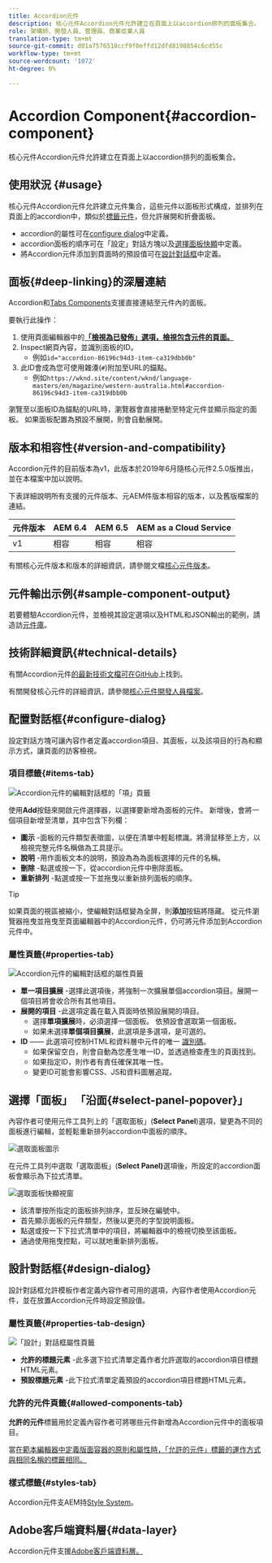```yaml
---
title: Accordion元件
description: 核心元件Accordion元件允許建立在頁面上以accordion排列的面板集合。
role: 架構師、開發人員、管理員、商業從業人員
translation-type: tm+mt
source-git-commit: d01a7576518ccf9f0effd12dfd8198854c6cd55c
workflow-type: tm+mt
source-wordcount: '1072'
ht-degree: 0%

---
```



# Accordion Component{#accordion-component}

核心元件Accordion元件允許建立在頁面上以accordion排列的面板集合。

## 使用狀況 {#usage}

核心元件Accordion元件允許建立元件集合，這些元件以面板形式構成，並排列在頁面上的accordion中，類似於[標籤元件](tabs.md)，但允許展開和折疊面板。

* accordion的屬性可在[configure dialog](#configure-dialog)中定義。
* accordion面板的順序可在「設定」對話方塊以及[選擇面板快顯](#select-panel-popover)中定義。
* 將Accordion元件添加到頁面時的預設值可在[設計對話框](#design-dialog)中定義。

## 面板{#deep-linking}的深層連結

Accordion和[Tabs Components](tabs.md)支援直接連結至元件內的面板。

要執行此操作：

1. 使用頁面編輯器中的&#x200B;**[「檢視為已發佈」選項，檢視包含元件的頁面。](https://docs.adobe.com/content/help/en/experience-manager-cloud-service/sites/authoring/fundamentals/editing-content.html#view-as-published)**
1. Inspect網頁內容，並識別面板的ID。
   * 例如`id="accordion-86196c94d3-item-ca319dbb0b"`
1. 此ID會成為您可使用雜湊(`#`)附加至URL的錨點。
   * 例如`https://wknd.site/content/wknd/language-masters/en/magazine/western-australia.html#accordion-86196c94d3-item-ca319dbb0b`

瀏覽至以面板ID為錨點的URL時，瀏覽器會直接捲動至特定元件並顯示指定的面板。 如果面板配置為預設不展開，則會自動展開。

## 版本和相容性{#version-and-compatibility}

Accordion元件的目前版本為v1，此版本於2019年6月隨核心元件2.5.0版推出，並在本檔案中加以說明。

下表詳細說明所有支援的元件版本、元AEM件版本相容的版本，以及舊版檔案的連結。

| 元件版本 | AEM 6.4 | AEM 6.5 | AEM as a Cloud Service  |
|--- |--- |---|---|
| v1 | 相容 | 相容 | 相容 |

有關核心元件版本和版本的詳細資訊，請參閱文檔[核心元件版本](/help/versions.md)。

## 元件輸出示例{#sample-component-output}

若要體驗Accordion元件，並檢視其設定選項以及HTML和JSON輸出的範例，請造訪[元件庫](https://adobe.com/go/aem_cmp_library_accordion)。

## 技術詳細資訊{#technical-details}

有關Accordion元件[的最新技術文檔可在GitHub](https://adobe.com/go/aem_cmp_tech_accordion_v1)上找到。

有關開發核心元件的詳細資訊，請參閱[核心元件開發人員檔案](/help/developing/overview.md)。

## 配置對話框{#configure-dialog}

設定對話方塊可讓內容作者定義accordion項目、其面板，以及該項目的行為和顯示方式，讓頁面的訪客檢視。

### 項目標籤{#items-tab}

![Accordion元件的編輯對話框的「項」頁籤](/help/assets/accordion-edit-items.png)

使用&#x200B;**Add**&#x200B;按鈕來開啟元件選擇器，以選擇要新增為面板的元件。 新增後，會將一個項目新增至清單，其中包含下列欄：

* **圖示** -面板的元件類型表徵圖，以便在清單中輕鬆標識。將滑鼠移至上方，以檢視完整元件名稱做為工具提示。
* **說明** -用作面板文本的說明，預設為為為面板選擇的元件的名稱。
* **刪除** -點選或按一下，從accordion元件中刪除面板。
* **重新排列** -點選或按一下並拖曳以重新排列面板的順序。

>[!TIP]
>
>如果頁面的視區被縮小，使編輯對話框變為全屏，則&#x200B;**添加**&#x200B;按鈕將隱藏。 從元件瀏覽器拖曳並拖曳至頁面編輯器中的Accordion元件，仍可將元件添加到Accordion元件中。[](https://helpx.adobe.com/experience-manager/6-5/sites/authoring/using/editing-content.html#InsertingaComponent)

### 屬性頁籤{#properties-tab}

![Accordion元件的編輯對話框的屬性頁籤](/help/assets/accordion-edit-properties.png)

* **單一項目擴展** -選擇此選項後，將強制一次擴展單個accordion項目。展開一個項目將會收合所有其他項目。
* **展開的項目** -此選項定義在載入頁面時依預設展開的項目。
   * 選擇&#x200B;**單項擴展**&#x200B;時，必須選擇一個面板。 依預設會選取第一個面板。
   * 如果未選擇&#x200B;**單個項目擴展**，此選項是多選項，是可選的。
* **ID**  —— 此選項可控制HTML和資料層中元件的唯一 [識別碼](/help/developing/data-layer/overview.md)。
   * 如果保留空白，則會自動為您產生唯一ID，並透過檢查產生的頁面找到。
   * 如果指定ID，則作者有責任確保其唯一性。
   * 變更ID可能會影響CSS、JS和資料圖層追蹤。

## 選擇「面板」 「沿面{#select-panel-popover}」

內容作者可使用元件工具列上的「選取面板」(**Select Panel**)選項，變更為不同的面板進行編輯，並輕鬆重新排列accordion中面板的順序。

![選取面板圖示](/help/assets/select-panel-icon.png)

在元件工具列中選取「選取面板」(**Select Panel)**&#x200B;選項後，所設定的accordion面板會顯示為下拉式清單。

![選取面板快顯視窗](/help/assets/select-panel-popover.png)

* 該清單按所指定的面板排列排序，並反映在編號中。
* 首先顯示面板的元件類型，然後以更亮的字型說明面板。
* 點選或按一下下拉式清單中的項目，將編輯器中的檢視切換至該面板。
* 通過使用拖曳控點，可以就地重新排列面板。

## 設計對話框{#design-dialog}

設計對話框允許模板作者定義內容作者可用的選項，內容作者使用Accordion元件，並在放置Accordion元件時設定預設值。

### 屬性頁籤{#properties-tab-design}

![「設計」對話框屬性頁籤](/help/assets/accordion-design-properties.png)

* **允許的標題元素** -此多選下拉式清單定義作者允許選取的accordion項目標題HTML元素。
* **預設標題元素** -此下拉式清單定義預設的accordion項目標題HTML元素。

### 允許的元件頁籤{#allowed-components-tab}

**允許的元件**&#x200B;標籤用於定義內容作者可將哪些元件新增為Accordion元件中的面板項目。

當[在範本編輯器中定義版面容器的原則和屬性時，「允許的元件」標籤的運作方式與相同名稱的標籤相同。](https://docs.adobe.com/content/help/en/experience-manager-cloud-service/sites/authoring/features/templates.html#editing-a-template-layout-template-author)

### 樣式標籤{#styles-tab}

Accordion元件支AEM持[Style System](/help/get-started/authoring.md#component-styling)。

## Adobe客戶端資料層{#data-layer}

Accordion元件支援[Adobe客戶端資料層。](/help/developing/data-layer/overview.md)
